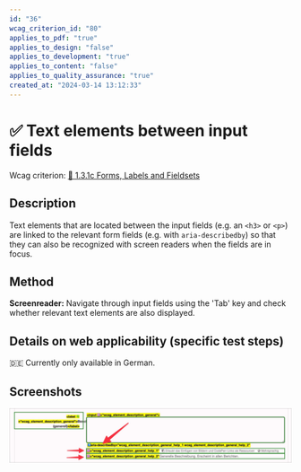 ```yaml
---
id: "36"
wcag_criterion_id: "80"
applies_to_pdf: "true"
applies_to_design: "false"
applies_to_development: "true"
applies_to_content: "false"
applies_to_quality_assurance: "true"
created_at: "2024-03-14 13:12:33"
---
```


# ✅ Text elements between input fields

Wcag criterion: [📜 1.3.1c Forms, Labels and Fieldsets](..)

## Description

Text elements that are located between the input fields (e.g. an `<h3>` or `<p>`) are linked to the relevant form fields (e.g. with `aria-describedby`) so that they can also be recognized with screen readers when the fields are in focus.

## Method

**Screenreader:** Navigate through input fields using the 'Tab' key and check whether relevant text elements are also displayed.

## Details on web applicability (specific test steps)

🇩🇪 Currently only available in German.

## Screenshots

![Beschreibende Texte in A4AA](images/beschreibende-texte-in-a4aa.png)
